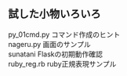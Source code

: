 ## 試した小物いろいろ

py_01cmd.py   コマンド作成のヒント<br>
nageru.py     画面のサンプル<br>
sunatani    Flaskの初期動作確認<br>
ruby_reg.rb  ruby正規表現サンプル<br>
